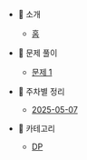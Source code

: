 - 📘 소개

  - [홈](/)

- 🧩 문제 풀이

  - [문제 1](solutions/example.md)

- 📅 주차별 정리

  - [2025-05-07](weekly/2025-05-07.md)

- 📂 카테고리
  - [DP](categories/DP.md)

